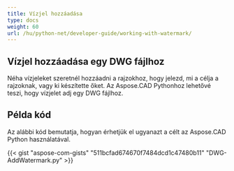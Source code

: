 ```yaml
---
title: Vízjel hozzáadása
type: docs
weight: 60
url: /hu/python-net/developer-guide/working-with-watermark/
---
```


## **Vízjel hozzáadása egy DWG fájlhoz**

Néha vízjeleket szeretnél hozzáadni a rajzokhoz, hogy jelezd, mi a célja a rajzoknak, vagy ki készítette őket. Az Aspose.CAD Pythonhoz lehetővé teszi, hogy vízjelet adj egy DWG fájlhoz.

## Példa kód

Az alábbi kód bemutatja, hogyan érhetjük el ugyanazt a célt az Aspose.CAD Python használatával.

{{< gist "aspose-com-gists" "511bcfad674670f7484dcd1c47480b11" "DWG-AddWatermark.py" >}}
